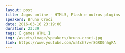 ```yaml
---
layout: post
title: Jogos online - HTML5, Flash e outros plugins
speakers: Bruno Croci
date: 2016-03-16 23:19:00
duration: 23:39
tags: [ games HTML ]
img: /assets/image/speakers/bruno-croci.jpg
link: https://www.youtube.com/watch?v=r8GRD0nhgPA
---
```

